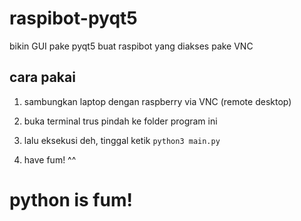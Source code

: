 # raspibot-pyqt5
bikin GUI pake pyqt5 buat raspibot yang diakses pake VNC

## cara pakai 

1. sambungkan laptop dengan raspberry via VNC (remote desktop)

2. buka terminal trus pindah ke folder program ini

3. lalu eksekusi deh, tinggal ketik 
``` python3 main.py ```

4. have fum! ^^











# python is fum!
